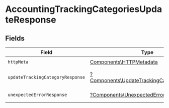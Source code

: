 # AccountingTrackingCategoriesUpdateResponse


## Fields

| Field                                                                                                   | Type                                                                                                    | Required                                                                                                | Description                                                                                             |
| ------------------------------------------------------------------------------------------------------- | ------------------------------------------------------------------------------------------------------- | ------------------------------------------------------------------------------------------------------- | ------------------------------------------------------------------------------------------------------- |
| `httpMeta`                                                                                              | [Components\HTTPMetadata](../../Models/Components/HTTPMetadata.md)                                      | :heavy_check_mark:                                                                                      | N/A                                                                                                     |
| `updateTrackingCategoryResponse`                                                                        | [?Components\UpdateTrackingCategoryResponse](../../Models/Components/UpdateTrackingCategoryResponse.md) | :heavy_minus_sign:                                                                                      | Tracking category updated                                                                               |
| `unexpectedErrorResponse`                                                                               | [?Components\UnexpectedErrorResponse](../../Models/Components/UnexpectedErrorResponse.md)               | :heavy_minus_sign:                                                                                      | Unexpected error                                                                                        |
